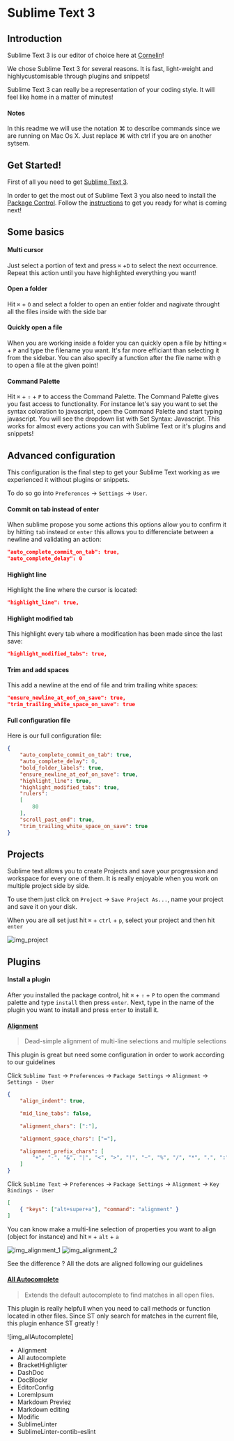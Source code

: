 # Sublime Text 3

## Introduction

Sublime Text 3 is our editor of choice here at [Cornelin]!

We chose Sublime Text 3 for several reasons. It is fast, light-weight and highlycustomisable through plugins and snippets!

Sublime Text 3 can really be a representation of your coding style. It will feel like home in a matter of minutes!

#### Notes

In this readme we will use the notation ⌘ to describe commands since we are running on Mac Os X. Just replace ⌘ with ctrl if you are on another sytsem.

## Get Started!

First of all you need to get [Sublime Text 3].

In order to get the most out of Sublime Text 3 you also need to install the [Package Control]. Follow the [instructions] to get you ready for what is coming next!

## Some basics

#### Multi cursor

Just select a portion of text and press `⌘` +`D` to select the next occurrence. Repeat this action until you have highlighted everything you want!

#### Open a folder

Hit `⌘` + `O` and select a folder to open an entier folder and nagivate throught all the files inside with the side bar

#### Quickly open a file

When you are working inside a folder you can quickly open a file by hitting `⌘` + `P` and type the filename you want. It's far more efficiant than selecting it from the sidebar. You can also specify a function after the file name with `@` to open a file at the given point!

#### Command Palette

Hit `⌘` + `⇧` + `P` to access the Command Palette. The Command Palette gives you fast access to functionality. For instance let's say you want to set the syntax coloration to javascript, open the Command Palette and start typing javascript. You will see the dropdown list with Set Syntax: Javascript. This works for almost every actions you can with Sublime Text or it's plugins and snippets!

## Advanced configuration

This configuration is the final step to get your Sublime Text working as we experienced it without plugins or snippets.

To do so go into `Preferences` -> `Settings` -> `User`.

#### Commit on tab instead of enter
When sublime propose you some actions this options allow you to confirm it by hitting `tab` instead or `enter` this allows you to differenciate between a newline and validating an action:

```json
"auto_complete_commit_on_tab": true,
"auto_complete_delay": 0
```

#### Highlight line
Highlight the line where the cursor is located:

``` json
"highlight_line": true,
```

#### Highlight modified tab
This highlight every tab where a modification has been made since the last save:

``` json
"highlight_modified_tabs": true,
```

#### Trim and add spaces
This add a newline at the end of file and trim trailing white spaces:

``` json
"ensure_newline_at_eof_on_save": true,
"trim_trailing_white_space_on_save": true
```

#### Full configuration file
Here is our full configuration file:
``` json
{
    "auto_complete_commit_on_tab": true,
    "auto_complete_delay": 0,
    "bold_folder_labels": true,
    "ensure_newline_at_eof_on_save": true,
    "highlight_line": true,
    "highlight_modified_tabs": true,
    "rulers":
    [
        80
    ],
    "scroll_past_end": true,
    "trim_trailing_white_space_on_save": true
}
```

## Projects

Sublime text allows you to create Projects and save your progression and workspace for every one of them. It is really enjoyable when you work on multiple project side by side.

To use them just click on `Project` -> `Save Project As...`, name your project and save it on your disk.

When you are all set just hit `⌘` + `ctrl` + `p`, select your project and then hit `enter`

![img_project]

## Plugins

#### Install a plugin
After you installed the package control, hit `⌘` + `⇧` + `P` to open the command palette and type `install` then press `enter`. Next, type in the name of the plugin you want to install and press `enter` to install it.

#### [Alignment]
> Dead-simple alignment of multi-line selections and multiple selections

This plugin is great but need some configuration in order to work according to our guidelines

Click `Sublime Text` -> `Preferences` -> `Package Settings` -> `Alignment` -> `Settings - User`

```json
{
    "align_indent": true,

    "mid_line_tabs": false,

    "alignment_chars": [":"],

    "alignment_space_chars": ["="],

    "alignment_prefix_chars": [
        "+", "-", "&", "|", "<", ">", "!", "~", "%", "/", "*", ".", ":"
    ]
}
```

Click `Sublime Text` -> `Preferences` -> `Package Settings` -> `Alignment` -> `Key Bindings - User`

```json
[
    { "keys": ["alt+super+a"], "command": "alignment" }
]
```

You can know make a multi-line selection of properties you want to align (object for instance) and hit `⌘` + `alt` + `a`

![img_alignment_1] ![img_alignment_2]

See the difference ? All the dots are aligned following our guidelines

#### [All Autocomplete]
> Extends the default autocomplete to find matches in all open files.

This plugin is really helpfull when you need to call methods or function located in other files. Since ST only search for matches in the current file, this plugin enhance ST greatly !

![img_allAutocomplete]





- Alignment
- All autocomplete
- BracketHighligter
- DashDoc
- DocBlockr
- EditorConfig
- LoremIpsum
- Markdown Previez
- Markdown editing
- Modific
- SublimeLinter
- SublimeLinter-contib-eslint

[Cornelin]:https://github.com/Cornelin
[Sublime Text 3]:http://www.sublimetext.com/3
[Package Control]:https://packagecontrol.io/
[instructions]:https://packagecontrol.io/installation
[Alignment]:https://packagecontrol.io/packages/Alignment
[All Autocomplete]:https://packagecontrol.io/packages/All%20Autocomplete

[img_project]:https://github.com/Cornelin/Env/blob/master/img/project.png
[img_alignment_1]:https://github.com/Cornelin/Env/blob/master/img/alignment_1.png
[img_alignment_2]:https://github.com/Cornelin/Env/blob/master/img/alignment_2.png
[img_allAutocomplete_1]:https://github.com/Cornelin/Env/blob/master/img/allAutocomplete_1.png
